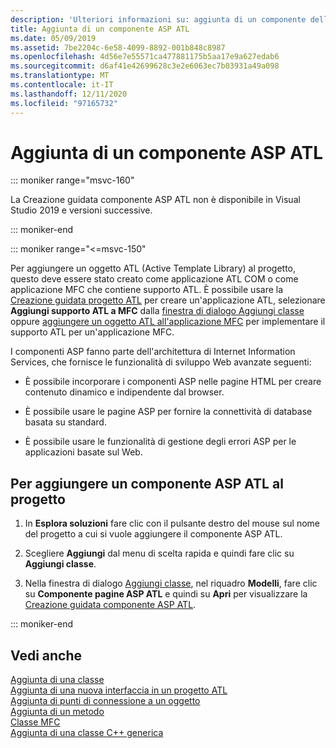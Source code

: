 ```yaml
---
description: 'Ulteriori informazioni su: aggiunta di un componente della pagina Active Server ATL'
title: Aggiunta di un componente ASP ATL
ms.date: 05/09/2019
ms.assetid: 7be2204c-6e58-4099-8892-001b848c8987
ms.openlocfilehash: 4d56e7e55571ca477881175b5aa17e9a627edab6
ms.sourcegitcommit: d6af41e42699628c3e2e6063ec7b03931a49a098
ms.translationtype: MT
ms.contentlocale: it-IT
ms.lasthandoff: 12/11/2020
ms.locfileid: "97165732"
---
```

# <a name="adding-an-atl-active-server-page-component"></a>Aggiunta di un componente ASP ATL

::: moniker range="msvc-160"

La Creazione guidata componente ASP ATL non è disponibile in Visual Studio 2019 e versioni successive.

::: moniker-end

::: moniker range="<=msvc-150"

Per aggiungere un oggetto ATL (Active Template Library) al progetto, questo deve essere stato creato come applicazione ATL COM o come applicazione MFC che contiene supporto ATL. È possibile usare la [Creazione guidata progetto ATL](../../atl/reference/atl-project-wizard.md) per creare un'applicazione ATL, selezionare **Aggiungi supporto ATL a MFC** dalla [finestra di dialogo Aggiungi classe](../../ide/adding-a-class-visual-cpp.md#add-class-dialog-box) oppure [aggiungere un oggetto ATL all'applicazione MFC](../../mfc/reference/adding-atl-support-to-your-mfc-project.md) per implementare il supporto ATL per un'applicazione MFC.

I componenti ASP fanno parte dell'architettura di Internet Information Services, che fornisce le funzionalità di sviluppo Web avanzate seguenti:

- È possibile incorporare i componenti ASP nelle pagine HTML per creare contenuto dinamico e indipendente dal browser.

- È possibile usare le pagine ASP per fornire la connettività di database basata su standard.

- È possibile usare le funzionalità di gestione degli errori ASP per le applicazioni basate sul Web.

## <a name="to-add-an-atl-active-server-pages-component-to-your-project"></a>Per aggiungere un componente ASP ATL al progetto

1. In **Esplora soluzioni** fare clic con il pulsante destro del mouse sul nome del progetto a cui si vuole aggiungere il componente ASP ATL.

1. Scegliere **Aggiungi** dal menu di scelta rapida e quindi fare clic su **Aggiungi classe**.

1. Nella finestra di dialogo [Aggiungi classe](../../ide/adding-a-class-visual-cpp.md#add-class-dialog-box), nel riquadro **Modelli**, fare clic su **Componente pagine ASP ATL** e quindi su **Apri** per visualizzare la [Creazione guidata componente ASP ATL](../../atl/reference/atl-active-server-page-component-wizard.md).

::: moniker-end

## <a name="see-also"></a>Vedi anche

[Aggiunta di una classe](../../ide/adding-a-class-visual-cpp.md)<br/>
[Aggiunta di una nuova interfaccia in un progetto ATL](../../atl/reference/adding-a-new-interface-in-an-atl-project.md)<br/>
[Aggiunta di punti di connessione a un oggetto](../../atl/adding-connection-points-to-an-object.md)<br/>
[Aggiunta di un metodo](../../ide/adding-a-method-visual-cpp.md)<br/>
[Classe MFC](../../mfc/reference/adding-an-mfc-class.md)<br/>
[Aggiunta di una classe C++ generica](../../ide/adding-a-generic-cpp-class.md)
